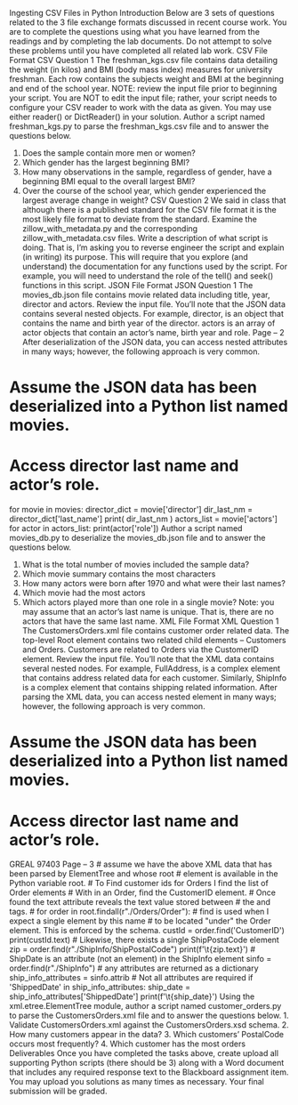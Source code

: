 Ingesting CSV Files in Python
Introduction
Below are 3 sets of questions related to the 3 file exchange formats discussed in recent course work. You are to complete the questions using what you have learned from the readings and by completing the lab documents. Do not attempt to solve these problems until you have completed all related lab work.
CSV File Format
CSV Question 1
The freshman_kgs.csv file contains data detailing the weight (in kilos) and BMI (body mass index) measures for university freshman. Each row contains the subjects weight and BMI at the beginning and end of the school year.
NOTE: review the input file prior to beginning your script. You are NOT to edit the input file; rather, your script needs to configure your CSV reader to work with the data as given. You may use either reader() or DictReader() in your solution.
Author a script named freshman_kgs.py to parse the freshman_kgs.csv file and to answer the questions below.
1. Does the sample contain more men or women?
2. Which gender has the largest beginning BMI?
3. How many observations in the sample, regardless of gender, have a beginning BMI equal to the overall largest BMI?
4. Over the course of the school year, which gender experienced the largest average change in weight?
CSV Question 2
We said in class that although there is a published standard for the CSV file format it is the most likely file format to deviate from the standard.
Examine the zillow_with_metadata.py and the corresponding zillow_with_metadata.csv files.
Write a description of what script is doing. That is, I’m asking you to reverse engineer the script and explain (in writing) its purpose. This will require that you explore (and understand) the documentation for any functions used by the script. For example, you will need to understand the role of the tell() and seek() functions in this script.
JSON File Format
JSON Question 1
The movies_db.json file contains movie related data including title, year, director and actors.
Review the input file. You’ll note that the JSON data contains several nested objects. For example, director, is an object that contains the name and birth year of the director. actors is an array of actor objects that contain an actor’s name, birth year and role.
Page – 2
After deserialization of the JSON data, you can access nested attributes in many ways; however, the following approach is very common.
# Assume the JSON data has been deserialized into a Python list named movies.
# Access director last name and actor’s role.
for movie in movies:
director_dict = movie['director']
dir_last_nm = director_dict['last_name']
print( dir_last_nm )
actors_list = movie['actors']
for actor in actors_list:
print(actor['role'])
Author a script named movies_db.py to deserialize the movies_db.json file and to answer the questions below.
1. What is the total number of movies included the sample data?
2. Which movie summary contains the most characters
3. How many actors were born after 1970 and what were their last names?
4. Which movie had the most actors
5. Which actors played more than one role in a single movie? Note: you may assume that an actor’s last name is unique. That is, there are no actors that have the same last name.
XML File Format
XML Question 1
The CustomersOrders.xml file contains customer order related data. The top-level Root element contains two related child elements – Customers and Orders. Customers are related to Orders via the CustomerID element.
Review the input file. You’ll note that the XML data contains several nested nodes. For example, FullAddress, is a complex element that contains address related data for each customer. Similarly, ShipInfo is a complex element that contains shipping related information.
After parsing the XML data, you can access nested element in many ways; however, the following approach is very common.
# Assume the JSON data has been deserialized into a Python list named movies.
# Access director last name and actor’s role.
<Root>
<Orders>
<Order>
<CustomerID>GREAL</CustomerID>
<ShipInfo ShippedDate="1997-05-09T00:00:00">
<ShipPostalCode>97403</ShipPostalCode>
Page – 3
</ShipInfo>
</Order>
</Orders>
</Root>
# assume we have the above XML data that has been parsed by ElementTree and whose root
# element is available in the Python variable root.
# To Find customer ids for Orders I find the list of Order elements
# With in an Order, find the CustomerID element.
# Once found the text attribute reveals the text value stored between
# the <CustomerID> and </CustomerID> tags.
#
for order in root.findall(r"./Orders/Order"):
# find is used when I expect a single element by this name
# to be located "under" the Order element. This is enforced by the schema.
custId = order.find('CustomerID')
print(custId.text)
# Likewise, there exists a single ShipPostaCode element
zip = order.find(r"./ShipInfo/ShipPostalCode")
print(f'\t{zip.text}')
# ShipDate is an attribute (not an element) in the ShipInfo element
sinfo = order.find(r"./ShipInfo")
# any attributes are returned as a dictionary
ship_info_attributes = sinfo.attrib
# Not all attributes are required
if 'ShippedDate' in ship_info_attributes:
ship_date = ship_info_attributes['ShippedDate']
print(f'\t{ship_date}')
Using the xml.etree.ElementTree module, author a script named customer_orders.py to parse the CustomersOrders.xml file and to answer the questions below.
1. Validate CustomersOrders.xml against the CustomersOrders.xsd schema.
2. How many customers appear in the data?
3. Which customers’ PostalCode occurs most frequently?
4. Which customer has the most orders
Deliverables
Once you have completed the tasks above, create upload all supporting Python scripts (there should be 3) along with a Word document that includes any required response text to the Blackboard assignment item. You may upload you solutions as many times as necessary. Your final submission will be graded.
